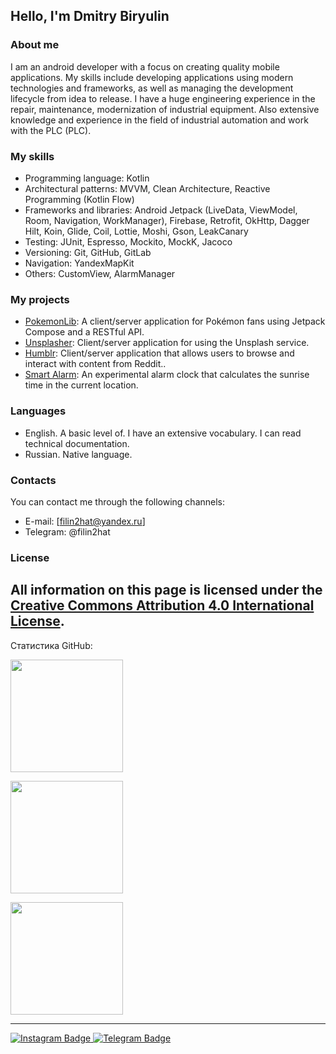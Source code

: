 ## Hello, I'm Dmitry Biryulin

### About me
I am an android developer with a focus on creating quality mobile applications. My skills include developing applications using modern technologies and frameworks, as well as managing the development lifecycle from idea to release. I have a huge engineering experience in the repair, maintenance, modernization of industrial equipment. Also extensive knowledge and experience in the field of industrial automation and work with the PLC (PLC).

### My skills
- Programming language: Kotlin
- Architectural patterns: MVVM, Clean Architecture, Reactive Programming (Kotlin Flow)
- Frameworks and libraries: Android Jetpack (LiveData, ViewModel, Room, Navigation, WorkManager), Firebase, Retrofit, OkHttp, Dagger Hilt, Koin, Glide, Coil, Lottie, Moshi, Gson, LeakCanary
- Testing: JUnit, Espresso, Mockito, MockK, Jacoco
- Versioning: Git, GitHub, GitLab
- Navigation: YandexMapKit
- Others: CustomView, AlarmManager

### My projects
- [PokemonLib](https://github.com/filin2hat/Pokemon-Lib): A client/server application for Pokémon fans using Jetpack Compose and a RESTful API.
- [Unsplasher](https://github.com/filin2hat/Unsplasher): Client/server application for using the Unsplash service.
- [Humblr](https://github.com/filin2hat/Redditron): Client/server application that allows users to browse and interact with content from Reddit..
- [Smart Alarm](https://github.com/filin2hat/SmartAlarm): An experimental alarm clock that calculates the sunrise time in the current location.

### Languages
- English. A basic level of. I have an extensive vocabulary. I can read technical documentation.
- Russian. Native language.

### Contacts
You can contact me through the following channels:
- E-mail: [filin2hat@yandex.ru]
- Telegram: @filin2hat

### License
All information on this page is licensed under the [Creative Commons Attribution 4.0 International License](https://creativecommons.org/licenses/by/4.0/).
---

<summary>Статистика GitHub:</summary>
<p align="left">
<a href="https://github.com/filin2hat">
  <img height="180em" src="https://github-readme-stats-eight-theta.vercel.app/api?username=filin2hat&show_icons=true&theme=algolia&include_all_commits=true&count_private=true"/>
  </a>
</p>
<p align="left">
<a href="https://github.com/filin2hat">
  <img height="180em" src="http://github-readme-streak-stats.herokuapp.com?user=filin2hat&theme=algolia"/>
  </a>
</p>
<p align="left">
<a href="https://github.com/filin2hat">
<img height="180em" src="https://github-readme-stats-eight-theta.vercel.app/api/top-langs/?username=filin2hat&layout=compact&langs_count=8&theme=algolia"/>
</a>
</p>

---

<div id="badges">
  <a href="https://www.instagram.com/filin2hat">
    <img src="https://img.shields.io/badge/Instagram-purple?style=for-the-badge&logo=instagram&logoColor=white" alt="Instagram Badge"/>
  </a>
  <a href="https://t.me/filin2hat">
    <img src="https://img.shields.io/badge/Telegram-blue?style=for-the-badge&logo=telegram&logoColor=white" alt="Telegram Badge"/>
  </a>
</div>
